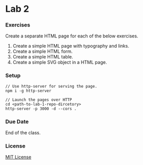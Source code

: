 # Lab 2

### Exercises

Create a separate HTML page for each of the below exercises.

1. Create a simple HTML page with typography and links.
2. Create a simple HTML form.
3. Create a simple HTML table.
4. Create a simple SVG object in a HTML page.

### Setup

```
// Use http-server for serving the page.
npm i -g http-server

// Launch the pages over HTTP
cd <path-to-lab-1-repo-dircetory>
http-server -p 3000 -d --cors .
```

### Due Date

End of the class.


### License

[MIT License](https://github.com/neu-mis-info6150-spring-2020/lab-1/blob/master/LICENSE)
